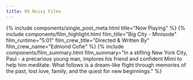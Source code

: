 ```yaml
---
title: 05 Noisy Films
---
```


<div class="single_post_wrapper noisyfilms_wrapper">
	{% 	include components/single_post_meta.html
		title="Now Playing"
	%}
	{% 	include components/film_highlight.html
		film_title="Big City - Minisode"
		film_runtime="5:01"
		film_crew_title="Directed &amp; Written By"
		film_crew_name="Edmond Cofie"
	%}
	{%	include components/film_summary.html
		film_summary="In a stifling New York City, Paul - a precarious young man, implores his friend and confident Mimi to help him meditate. What follows is a dream-like flight through memories of the past, lost love, family, and the quest for new beginnings."
	%}
</div>
